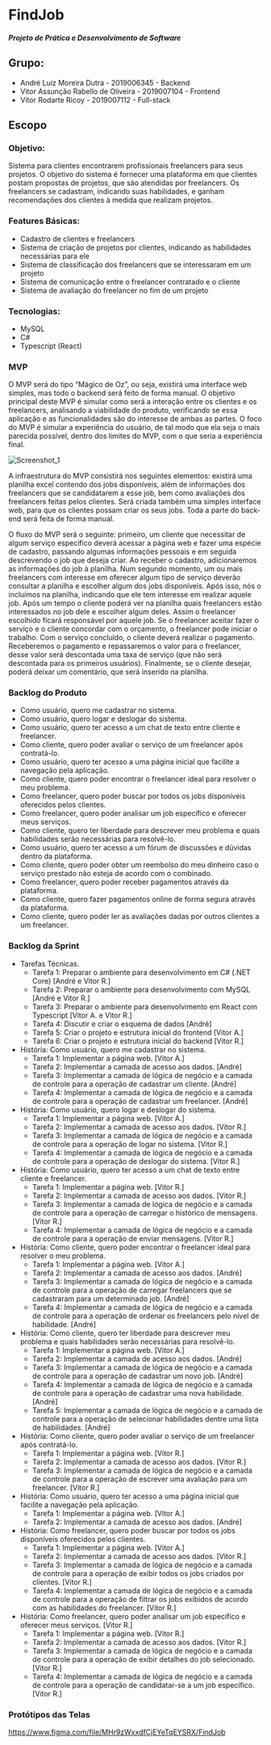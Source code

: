 # FindJob
##### Projeto de Prática e Desenvolvimento de Software

## Grupo:
* André Luiz Moreira Dutra - 2019006345 - Backend
* Vitor Assunção Rabello de Oliveira - 2019007104 - Frontend
* Vitor Rodarte Ricoy - 2019007112 - Full-stack

## Escopo

### Objetivo:
Sistema para clientes encontrarem profissionais freelancers para seus projetos. O objetivo do sistema é fornecer uma plataforma em que clientes postam propostas de projetos, que são atendidas por freelancers. Os freelancers se cadastram, indicando suas habilidades, e ganham recomendações dos clientes à medida que realizam projetos.

### Features Básicas:
* Cadastro de clientes e freelancers
* Sistema de criação de projetos por clientes, indicando as habilidades necessárias para ele
* Sistema de classificação dos freelancers que se interessaram em um projeto
* Sistema de comunicação entre o freelancer contratado e o cliente
* Sistema de avaliação do freelancer no fim de um projeto

### Tecnologias:
* MySQL
* C#
* Typescript (React)

### MVP

O MVP será do tipo “Mágico de Oz”, ou seja, existirá uma interface web simples, mas todo o backend será feito de forma manual. O objetivo principal deste MVP é simular como será a interação entre os clientes e os freelancers, analisando a viabilidade do produto, verificando se essa aplicação e as funcionalidades são do interesse de ambas as partes. O foco do MVP é simular a experiência do usuário, de tal modo que ela seja o mais parecida possível, dentro dos limites do MVP, com o que seria a experiência final.

![Screenshot_1](https://user-images.githubusercontent.com/32375749/164996877-d7291d1f-0c62-48e7-b964-4491d18b70a6.png)

A infraestrutura do MVP consistirá nos seguintes elementos: existirá uma planilha excel contendo dos jobs disponíveis, além de informações dos freelancers que se candidatarem a esse job, bem como avaliações dos freelancers feitas pelos clientes. Será criada também uma simples interface web, para que os clientes possam criar os seus jobs. Toda a parte do back-end será feita de forma manual.

O fluxo do MVP será o seguinte: primeiro, um cliente que necessitar de algum serviço específico deverá acessar a página web e fazer uma espécie de cadastro, passando algumas informações pessoais e em seguida descrevendo o job que deseja criar. Ao receber o cadastro, adicionaremos as informações do job à planilha. Num segundo momento, um ou mais freelancers com interesse em oferecer algum tipo de serviço deverão consultar a planilha e escolher algum dos jobs disponíveis. Após isso, nós o incluímos na planilha, indicando que ele tem interesse em realizar aquele job. Após um tempo o cliente poderá ver na planilha quais freelancers estão interessados no job dele e escolher algum deles. Assim o freelancer escolhido ficará responsável por aquele job. Se o freelancer aceitar fazer o serviço e o cliente concordar com o orçamento, o freelancer pode iniciar o trabalho. Com o serviço concluído, o cliente deverá realizar o pagamento. Receberemos o pagamento e repassaremos o valor para o freelancer, desse valor será descontada uma taxa de serviço (que não será descontada para os primeiros usuários). Finalmente, se o cliente desejar, poderá deixar um comentário, que será inserido na planilha.

### Backlog do Produto

* Como usuário, quero me cadastrar no sistema.
* Como usuário, quero logar e deslogar do sistema.
* Como usuário, quero ter acesso a um chat de texto entre cliente e freelancer.
* Como cliente, quero poder avaliar o serviço de um freelancer após contratá-lo.
* Como usuário, quero ter acesso a uma página inicial que facilite a navegação pela aplicação.
* Como cliente, quero poder encontrar o freelancer ideal para resolver o meu problema.
* Como freelancer, quero poder buscar por todos os jobs disponíveis oferecidos pelos clientes.
* Como freelancer, quero poder analisar um job específico e oferecer meus serviços.
* Como cliente, quero ter liberdade para descrever meu problema e quais habilidades serão necessárias para resolvê-lo.
* Como usuário, quero ter acesso a um fórum de discussões e dúvidas dentro da plataforma.
* Como cliente, quero poder obter um reembolso do meu dinheiro caso o serviço prestado não esteja de acordo com o combinado.
* Como freelancer, quero poder receber pagamentos através da plataforma.
* Como cliente, quero fazer pagamentos online de forma segura através da plataforma.
* Como cliente, quero poder ler as avaliações dadas por outros clientes a um freelancer.

### Backlog da Sprint

* Tarefas Técnicas.
  * Tarefa 1: Preparar o ambiente para desenvolvimento em C# (.NET Core) [André e Vitor R.]
  * Tarefa 2: Preparar o ambiente para desenvolvimento com MySQL [André e Vitor R.]
  * Tarefa 3: Preparar o ambiente para desenvolvimento em React com Typescript [Vitor A. e Vitor R.]
  * Tarefa 4: Discutir e criar o esquema de dados [André]
  * Tarefa 5: Criar o projeto e estrutura inicial do frontend [Vitor A.]
  * Tarefa 6: Criar o projeto e estrutura inicial do backend [Vitor R.]
* História: Como usuário, quero me cadastrar no sistema.
  * Tarefa 1: Implementar a página web. [Vitor A.]
  * Tarefa 2: Implementar a camada de acesso aos dados. [André]
  * Tarefa 3: Implementar a camada de lógica de negócio e a camada de controle para a operação de cadastrar um cliente. [André]
  * Tarefa 4: Implementar a camada de lógica de negócio e a camada de controle para a operação de cadastrar um freelancer. [André]
* História: Como usuário, quero logar e deslogar do sistema.
  * Tarefa 1: Implementar a página web. [Vitor A.]
  * Tarefa 2: Implementar a camada de acesso aos dados. [Vitor R.]
  * Tarefa 3: Implementar a camada de lógica de negócio e a camada de controle para a operação de logar no sistema. [Vitor R.]
  * Tarefa 4: Implementar a camada de lógica de negócio e a camada de controle para a operação de deslogar do sistema. [Vitor R.]
* História: Como usuário, quero ter acesso a um chat de texto entre cliente e freelancer.
  * Tarefa 1: Implementar a página web. [Vitor R.]
  * Tarefa 2: Implementar a camada de acesso aos dados. [Vitor R.]
  * Tarefa 3: Implementar a camada de lógica de negócio e a camada de controle para a operação de carregar o histórico de mensagens. [Vitor R.]
  * Tarefa 4: Implementar a camada de lógica de negócio e a camada de controle para a operação de enviar mensagens. [Vitor R.]
* História:  Como cliente, quero poder encontrar o freelancer ideal para resolver o meu problema.
  * Tarefa 1: Implementar a página web. [Vitor A.]
  * Tarefa 2: Implementar a camada de acesso aos dados. [André]
  * Tarefa 3: Implementar a camada de lógica de negócio e a camada de controle para a operação de carregar freelancers que se cadastraram para um determinado job. [André]
  * Tarefa 4: Implementar a camada de lógica de negócio e a camada de controle para a operação de ordenar os freelancers pelo nível de habilidade. [André]
* História: Como cliente, quero ter liberdade para descrever meu problema e quais habilidades serão necessárias para resolvê-lo.
  * Tarefa 1: Implementar a página web. [Vitor A.]
  * Tarefa 2: Implementar a camada de acesso aos dados. [André]
  * Tarefa 3: Implementar a camada de lógica de negócio e a camada de controle para a operação de cadastrar um novo job. [André]
  * Tarefa 4: Implementar a camada de lógica de negócio e a camada de controle para a operação de cadastrar uma nova habilidade. [André]
  * Tarefa 5: Implementar a camada de lógica de negócio e a camada de controle para a operação de selecionar habilidades dentre uma lista de habilidades. [André]
* História: Como cliente, quero poder avaliar o serviço de um freelancer após contratá-lo.
  * Tarefa 1: Implementar a página web. [Vitor R.]
  * Tarefa 2: Implementar a camada de acesso aos dados. [Vitor R.]
  * Tarefa 3: Implementar a camada de lógica de negócio e a camada de controle para a operação de escrever uma avaliação para um freelancer. [Vitor R.]
* História: Como usuário, quero ter acesso a uma página inicial que facilite a navegação pela aplicação.
  * Tarefa 1: Implementar a página web. [Vitor A.]
  * Tarefa 2: Implementar a camada de acesso aos dados. [André]
* História: Como freelancer, quero poder buscar por todos os jobs disponíveis oferecidos pelos clientes.
  * Tarefa 1: Implementar a página web. [Vitor A.]
  * Tarefa 2: Implementar a camada de acesso aos dados. [Vitor R.]
  * Tarefa 3: Implementar a camada de lógica de negócio e a camada de controle para a operação de exibir todos os jobs criados por clientes. [Vitor R.]
  * Tarefa 4: Implementar a camada de lógica de negócio e a camada de controle para a operação de filtrar os jobs exibidos de acordo com as habilidades do freelancer. [Vitor R.]
* História: Como freelancer, quero poder analisar um job específico e oferecer meus serviços. [Vitor R.]
  * Tarefa 1: Implementar a página web. [Vitor R.]
  * Tarefa 2: Implementar a camada de acesso aos dados. [Vitor R.]
  * Tarefa 3: Implementar a camada de lógica de negócio e a camada de controle para a operação de exibir detalhes do job selecionado. [Vitor R.]
  * Tarefa 4: Implementar a camada de lógica de negócio e a camada de controle para a operação de candidatar-se a um job específico. [Vitor R.]

### Protótipos das Telas

https://www.figma.com/file/MHr9zWxxdfCjEYeTqEYSRX/FindJob
